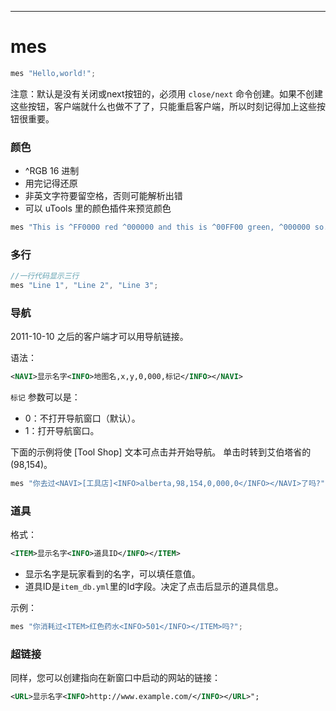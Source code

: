 
-------------------------
# mes

```c
mes "Hello,world!";
```

注意：默认是没有关闭或next按钮的，必须用 `close/next` 命令创建。如果不创建这些按钮，客户端就什么也做不了了，只能重启客户端，所以时刻记得加上这些按钮很重要。

### 颜色
* ^RGB 16 进制
* 用完记得还原
* 非英文字符要留空格，否则可能解析出错
* 可以 uTools 里的颜色插件来预览颜色

```c
mes "This is ^FF0000 red ^000000 and this is ^00FF00 green, ^000000 so.";
```

### 多行
```c
//一行代码显示三行
mes "Line 1", "Line 2", "Line 3";
```

### 导航
2011-10-10 之后的客户端才可以用导航链接。

语法：

```xml
<NAVI>显示名字<INFO>地图名,x,y,0,000,标记</INFO></NAVI>
```
`标记` 参数可以是：
* 0：不打开导航窗口（默认）。
* 1：打开导航窗口。

下面的示例将使 [Tool Shop] 文本可点击并开始导航。
单击时转到艾伯塔省的 (98,154)。

```c
mes "你去过<NAVI>[工具店]<INFO>alberta,98,154,0,000,0</INFO></NAVI>了吗?";
```

### 道具

格式：

```xml
<ITEM>显示名字<INFO>道具ID</INFO></ITEM>
```

* 显示名字是玩家看到的名字，可以填任意值。
* 道具ID是`item_db.yml`里的Id字段。决定了点击后显示的道具信息。


示例：
```c
mes "你消耗过<ITEM>红色药水<INFO>501</INFO></ITEM>吗?";
```

### 超链接
同样，您可以创建指向在新窗口中启动的网站的链接：

```xml
<URL>显示名字<INFO>http://www.example.com/</INFO></URL>";
```
